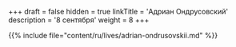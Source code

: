 +++
draft = false
hidden = true
linkTitle = 'Адриан Ондрусовский'
description = '8 сентября'
weight = 8
+++

{{% include file="content/ru/lives/adrian-ondrusovskii.md" %}}
